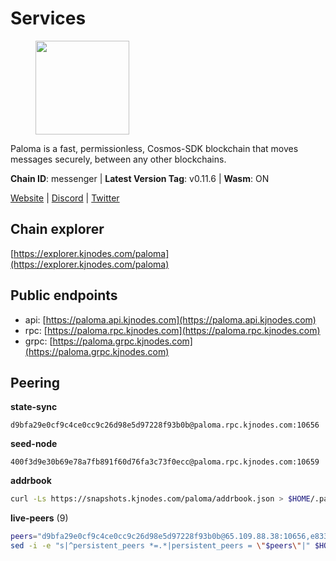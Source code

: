 # Services

<figure><img src="https://raw.githubusercontent.com/kj89/testnet_manuals/main/pingpub/logos/paloma.png" width="150" alt=""><figcaption></figcaption></figure>

Paloma is a fast, permissionless, Cosmos-SDK blockchain that  moves messages securely, between any other blockchains.

**Chain ID**: messenger | **Latest Version Tag**: v0.11.6 | **Wasm**: ON

[Website](https://www.palomachain.com) | [Discord](https://discord.gg/tKVFpfdSw4) | [Twitter](https://twitter.com/paloma_chain)




## Chain explorer
[https://explorer.kjnodes.com/paloma](https://explorer.kjnodes.com/paloma)

## Public endpoints

* api: [https://paloma.api.kjnodes.com](https://paloma.api.kjnodes.com)
* rpc: [https://paloma.rpc.kjnodes.com](https://paloma.rpc.kjnodes.com)
* grpc: [https://paloma.grpc.kjnodes.com](https://paloma.grpc.kjnodes.com)

## Peering

**state-sync**

```text
d9bfa29e0cf9c4ce0cc9c26d98e5d97228f93b0b@paloma.rpc.kjnodes.com:10656
```

**seed-node**

```text
400f3d9e30b69e78a7fb891f60d76fa3c73f0ecc@paloma.rpc.kjnodes.com:10659
```

**addrbook**
```bash
curl -Ls https://snapshots.kjnodes.com/paloma/addrbook.json > $HOME/.paloma/config/addrbook.json
```

**live-peers** (9)
```bash
peers="d9bfa29e0cf9c4ce0cc9c26d98e5d97228f93b0b@65.109.88.38:10656,e833844c00b8ce60ce6826f170becfa18e6172c2@46.4.27.59:26656,4569193b58dfc6d9ca9acd4e2bcabf596e5b6b3c@65.21.7.251:10656,124cbe860f1eaa8084444587928db17c78ebd8f3@34.147.54.231:26656,7eae755c119f538e0dc99f3c37289de628bc9526@209.182.239.169:26656,b244dfc19293103040d4bdad359534d0990a9070@45.140.185.181:26656,e4b7cdd48c39c355e9a3480f4f4d5afab8fb0e08@46.0.203.78:26637,b3ba407aef9e18e16e8e9a3b523a1b026dabeab3@84.46.248.174:26656,dfa0d66a3713bf6b49bc509a2a4fc75bee042a30@23.88.77.188:20009"
sed -i -e "s|^persistent_peers *=.*|persistent_peers = \"$peers\"|" $HOME/.paloma/config/config.toml
```
